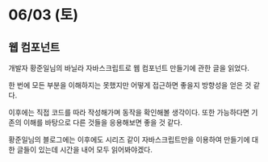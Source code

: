 # 06/03 (토)

## 웹 컴포넌트
개발자 황준일님의 바닐라 자바스크립트로 웹 컴포넌트 만들기에 관한 글을 읽었다.

한 번에 모든 부분을 이해하지는 못했지만 어떻게 접근하면 좋을지 방향성을 얻은 것 같다.

이후에는 직접 코드를 따라 작성해가며 동작을 확인해볼 생각이다. 또한 가능하다면 기존의 이해를 바탕으로 다른 것들을 응용해보면 좋을 것 같다.

황준일님의 블로그에는 이후에도 시리즈 같이 자바스크립트만을 이용하여 만들기에 대한 글들이 있는데 시간을 내어 모두 읽어봐야겠다.